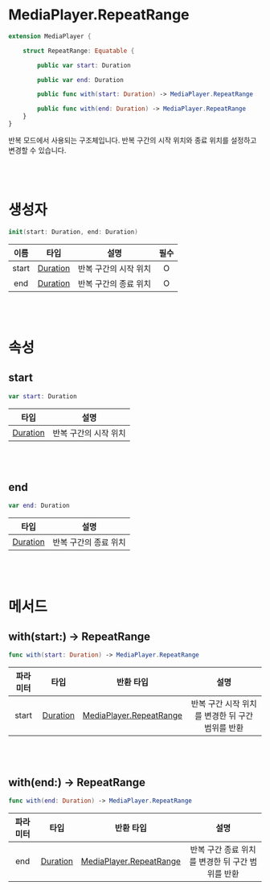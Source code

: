 # MediaPlayer.RepeatRange

```swift
extension MediaPlayer {

    struct RepeatRange: Equatable {

        public var start: Duration

        public var end: Duration

        public func with(start: Duration) -> MediaPlayer.RepeatRange

        public func with(end: Duration) -> MediaPlayer.RepeatRange
    }
}
```

반복 모드에서 사용되는 구조체입니다. 반복 구간의 시작 위치와 종료 위치를 설정하고 변경할 수 있습니다.

<br><br>
# 생성자

```swift
init(start: Duration, end: Duration)
```

|이름|타입|설명|필수|
|:--:|:--:|:--:|:--:|
|start|[Duration](../../struct/duration/home.md)|반복 구간의 시작 위치|O|
|end|[Duration](../../struct/duration/home.md)|반복 구간의 종료 위치|O|

<br><br>
# 속성

## start
```swift
var start: Duration
```

|타입|설명|
|:--:|:--:|
|[Duration](../../struct/duration/home.md)|반복 구간의 시작 위치|

<br><br>
## end
```swift
var end: Duration
```

|타입|설명|
|:--:|:--:|
|[Duration](../../struct/duration/home.md)|반복 구간의 종료 위치|

<br><br>
# 메서드

## with(start:) -> RepeatRange
```swift
func with(start: Duration) -> MediaPlayer.RepeatRange
```

|파라미터|타입|반환 타입|설명|
|:--:|:--:|:--:|:--:|
|start|[Duration](../../struct/duration/home.md)|[MediaPlayer.RepeatRange](./home.md)|반복 구간 시작 위치를 변경한 뒤 구간 범위를 반환|

<br><br>
## with(end:) -> RepeatRange
```swift
func with(end: Duration) -> MediaPlayer.RepeatRange
```

|파라미터|타입|반환 타입|설명|
|:--:|:--:|:--:|:--:|
|end|[Duration](../../struct/duration/home.md)|[MediaPlayer.RepeatRange](./home.md)|반복 구간 종료 위치를 변경한 뒤 구간 범위를 반환|

